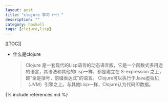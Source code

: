 ```yaml
---
layout: post
title: "clojure 学习（一）"
description: ""
category: haskell
tags: [clojure,lisp]
---
```


[[TOC]]
* 什么是clojure

  >Clojure 是一套现代的Lisp语言的动态语言版，它是一个函数式多用途的语言，其语法和其他的Lisp一样，都是建立在 S-expression 之上，即”全是括号，前缀表达式”的语言。
   Clojure可以执行于Java虚拟机（JVM）引擎之上。与其他Lisp一样，Clojure认为代码即数据。






{% include references.md %}
